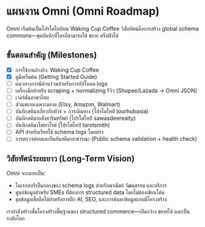 # แผนงาน Omni (Omni Roadmap)

Omni เริ่มต้นเป็นโปรโตไทป์บน Waking Cup Coffee วิสัยทัศน์คือการสร้าง global schema commons—ชุดบันทึกที่ใครก็สามารถใช้ ขยาย หรือฝังได้

## ขั้นตอนสำคัญ (Milestones)

- [x] การใช้งานอ้างอิง: Waking Cup Coffee
- [x] คู่มือเริ่มต้น (Getting Started Guide)
- [ ] แนวทางการมีส่วนร่วมสำหรับการอัปโหลด logs
- [ ] เครื่องมือสำหรับ scraping + normalizing รีวิว (Shopee/Lazada → Omni JSON)
- [ ] เวอร์ชันภาษาไทย
- [ ] ส่วนขยายเฉพาะตลาด (Etsy, Amazon, Walmart)
- [ ] บันทึกสคีมาเกี่ยวกับทัวร์ + การเดินทาง (โปรโตไทป์ tourhubasia)
- [ ] บันทึกสคีมาอสังหาริมทรัพย์ (โปรโตไทป์ sawasdeerealty)
- [ ] บันทึกสคีมาไพ่ทาโรต์ (โปรโตไทป์ tarotsmith)
- [ ] API สำหรับเรียกใช้ schema logs โดยตรง
- [ ] การตรวจสอบและยืนยันสคีมาสาธารณะ (Public schema validation + health check)

## วิสัยทัศน์ระยะยาว (Long-Term Vision)
Omni จะกลายเป็น:
- ไดเรกทอรีเป็นกลางของ schema logs สำหรับพาณิชย์ วัฒนธรรม และบริการ
- ศูนย์ข้อมูลสำหรับ SMEs ที่ต้องการ structured data โดยไม่ต้องเขียนโค้ด
- ชุดข้อมูลเชื่อถือได้สำหรับการฝึก AI, SEO, และการค้นหาข้อมูลแบบมีโครงสร้าง

เรากำลังสร้างชั้นโครงสร้างพื้นฐานของ structured commerce—เปิดกว้าง ขยายได้ และเป็นระดับโลก
